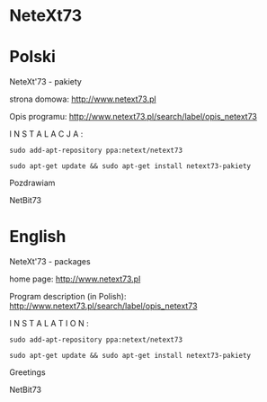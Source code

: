 NeteXt73
========

# Polski

NeteXt'73 - pakiety

strona domowa: http://www.netext73.pl

Opis programu: http://www.netext73.pl/search/label/opis_netext73

I N S T A L A C J A :

    sudo add-apt-repository ppa:netext/netext73

    sudo apt-get update && sudo apt-get install netext73-pakiety

Pozdrawiam

NetBit73

# English

NeteXt'73 - packages

home page: http://www.netext73.pl

Program description (in Polish): http://www.netext73.pl/search/label/opis_netext73

I N S T A L A T I O N :

    sudo add-apt-repository ppa:netext/netext73

    sudo apt-get update && sudo apt-get install netext73-pakiety

Greetings

NetBit73
